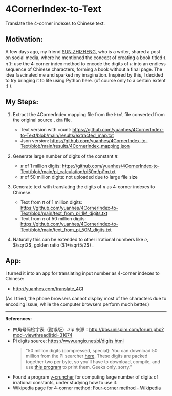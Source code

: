 # 4CornerIndex-to-Text
Translate the 4-corner indexes to Chinese text.

## Motivation: 
A few days ago, my friend [SUN ZHIZHENG](https://kpee.art/81), who is a writer, shared a post on social media, where he mentioned the concept of creating a book titled 《 $\pi$ 》: use the 4-corner index method to encode the digits of $\pi$ into an endless sequence of Chinese characters, forming a book without a final page. The idea fascinated me and sparked my imagination. Inspired by this, I decided to try bringing it to life using Python here. (of course only to a certain extent :) ).


## My Steps:

1. Extract the 4CornerIndex mapping file from the `html` file converted from the original source `.chm` file.
   - Text version with count: https://github.com/yuanhes/4CornerIndex-to-Text/blob/main/results/extracted_map.txt
   - Json version: https://github.com/yuanhes/4CornerIndex-to-Text/blob/main/results/4CornerIndex_mapping.json

2. Generate large number of digits of the constant $\pi$.
   - $\pi$ of 1 million digits: https://github.com/yuanhes/4CornerIndex-to-Text/blob/main/pi_calculation/pi50m/pi1m.txt
   - $\pi$ of 50 million digits: not uploaded due to large file size
 
3. Generate text with translating the digits of $\pi$ as 4-corner indexes to Chinese.
   - Text from $\pi$ of 1 million digits: https://github.com/yuanhes/4CornerIndex-to-Text/blob/main/text_from_pi_1M_digits.txt
   - Text from $\pi$ of 50 million digits: https://github.com/yuanhes/4CornerIndex-to-Text/blob/main/text_from_pi_50M_digits.txt

4. Naturally this can be extended to other irrational numbers like $e$, $\sqrt2$, golden ratio ($1+\sqrt5/2$) .


## App:
I turned it into an app for translating input number as 4-corner indexes to Chinese:
- http://yuanhes.com/translate_4CI

(As I tried, the phone browsers cannot display most of the characters due to encoding issue, while the computer browsers perform much better.)

***

**References:**

- 四角号码检字表（勘误版）.zip 来源：http://bbs.unispim.com/forum.php?mod=viewthread&tid=31674
- Pi digits source: https://www.angio.net/pi/digits.html
  > "50 million digits (compressed, special): You can download 50 million from the Pi searcher [here](https://www.angio.net/pi/pi50.4.bin). These digits are packed together two per byte, so you'll have to download, compile, and use [this program](https://www.angio.net/pi/printpi.c) to print them. Geeks only, sorry."
- Found a program [y-cruncher](http://www.numberworld.org/y-cruncher) for computing large number of digits of irrational constants, under studying how to use it.
- Wikipedia page for 4-corner method:  [Four-corner method - Wikipedia](https://en.wikipedia.org/wiki/Four-corner_method)
